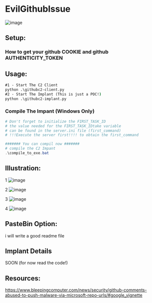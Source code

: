 # EvilGithubIssue
![image](https://github.com/gokupwn/EvilGithubIssue/assets/76757267/8f430adf-8b87-442d-98e9-da8ca311fe64)

## Setup:
### How to get your github COOKIE and github AUTHENTICITY_TOKEN


## Usage:
```cmd
#1 - Start The C2 Client
python .\githubc2-client.py
#2 - Start The Implant (This is just a POC!)
python .\githubc2-implant.py
```

### Compile The Impant (Windows Only)
```powershell
# Don't forget to initialize the FIRST_TASK_ID 
# the value needed for the FIRST_TASK_IDtake variable 
# can be found in the server.ini file (first_command)
# !!!Execute the server first!!!! to obtain the first_command

####### You can compil now #######
# compile the C2 Impant
.\compile_to_exe.bat
```




##  Illustration:
1
![image](https://github.com/gokupwn/EvilGithubIssue/assets/76757267/ec40a77c-2d5b-4422-a6dc-0b0db9f54c0b)

2
![image](https://github.com/gokupwn/EvilGithubIssue/assets/76757267/b7e90c8e-7cc3-4b57-b3e2-d9be7db0003c)

3
![image](https://github.com/gokupwn/EvilGithubIssue/assets/76757267/bec60240-18b9-4943-b6a3-53b927d9c44b)

4
![image](https://github.com/gokupwn/EvilGithubIssue/assets/76757267/e93b7077-e5e5-4bf6-a578-d6f502c06176)

## PasteBin Option:
i will write a good readme file

## Implant Details
SOON (for now read the code!)
## Resources:
https://www.bleepingcomputer.com/news/security/github-comments-abused-to-push-malware-via-microsoft-repo-urls/#google_vignette
